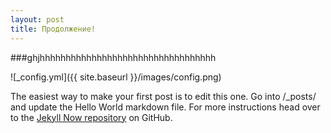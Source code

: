 ```yaml
---
layout: post
title: Продолжение!
---
```


###ghjhhhhhhhhhhhhhhhhhhhhhhhhhhhhhhhhhh


![_config.yml]({{ site.baseurl }}/images/config.png)

The easiest way to make your first post is to edit this one. Go into /_posts/ and update the Hello World markdown file. For more instructions head over to the [Jekyll Now repository](https://github.com/barryclark/jekyll-now) on GitHub.
